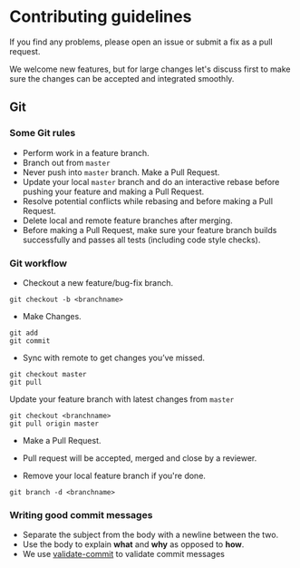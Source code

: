 # Contributing guidelines

If you find any problems, please open an issue or submit a fix as a pull request.

We welcome new features, but for large changes let's discuss first to make sure the changes can be accepted and integrated smoothly.

## Git

### Some Git rules

* Perform work in a feature branch.
* Branch out from `master`
* Never push into `master` branch. Make a Pull Request.
* Update your local `master` branch and do an interactive rebase before pushing your feature and making a Pull Request.
* Resolve potential conflicts while rebasing and before making a Pull Request.
* Delete local and remote feature branches after merging.
* Before making a Pull Request, make sure your feature branch builds successfully and passes all tests (including code style checks).

### Git workflow

* Checkout a new feature/bug-fix branch.

```
git checkout -b <branchname>
```

* Make Changes.

```
git add
git commit
```

* Sync with remote to get changes you’ve missed.

```
git checkout master
git pull
```

Update your feature branch with latest changes from `master`

```
git checkout <branchname>
git pull origin master
```

* Make a Pull Request.

* Pull request will be accepted, merged and close by a reviewer.

* Remove your local feature branch if you're done.

```
git branch -d <branchname>
```

### Writing good commit messages

* Separate the subject from the body with a newline between the two.
* Use the body to explain **what** and **why** as opposed to **how**.
* We use [validate-commit](https://github.com/willsoto/validate-commit) to validate commit messages
